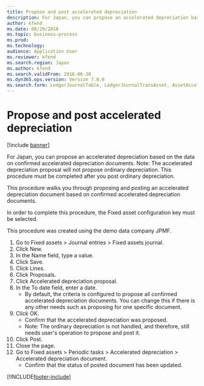 ```yaml
---
title: Propose and post accelerated depreciation
description: For Japan, you can propose an accelerated depreciation based on the data on confirmed accelerated depreciation documents.
author: kfend
ms.date: 08/29/2018
ms.topic: business-process
ms.prod: 
ms.technology: 
audience: Application User
ms.reviewer: kfend
ms.search.region: Japan
ms.author: kfend
ms.search.validFrom: 2016-06-30
ms.dyn365.ops.version: Version 7.0.0
ms.search.form: LedgerJournalTable, LedgerJournalTransAsset, AssetAcceleratedDepDocument_JP
---
```

# Propose and post accelerated depreciation

[!include [banner](../../includes/banner.md)]

For Japan, you can propose an accelerated depreciation based on the data on confirmed accelerated depreciation documents. Note: The accelerated depreciation proposal will not propose ordinary depreciation. This procedure must be completed after you post ordinary depreciation.



This procedure walks you through proposing and posting an accelerated depreciation document based on confirmed accelerated depreciation documents. 



In order to complete this procedure, the Fixed asset configuration key must be selected.



This procedure was created using the demo data company JPMF.

1. Go to Fixed assets > Journal entries > Fixed assets journal.
2. Click New.
3. In the Name field, type a value.
4. Click Save.
5. Click Lines.
6. Click Proposals.
7. Click Accelerated depreciation proposal.
8. In the To date field, enter a date.
    * By default, the criteria is configured to propose all confirmed accelerated depreciation documents. You can change this if there is any other needs such as proposing for one specific document.  
9. Click OK.
    * Confirm that the accelerated depreciation was proposed.  
    * Note: The ordinary depreciation is not handled, and therefore, still needs user's operation to propose and post it.  
10. Click Post.
11. Close the page.
12. Go to Fixed assets > Periodic tasks > Accelerated depreciation > Accelerated depreciation document.
    * Confirm that the status of posted document has been updated.  



[!INCLUDE[footer-include](../../../includes/footer-banner.md)]
